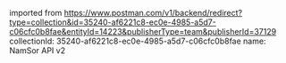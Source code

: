 imported from https://www.postman.com/v1/backend/redirect?type=collection&id=35240-af6221c8-ec0e-4985-a5d7-c06cfc0b8fae&entityId=14223&publisherType=team&publisherId=37129
collectionId: 35240-af6221c8-ec0e-4985-a5d7-c06cfc0b8fae
name: NamSor API v2